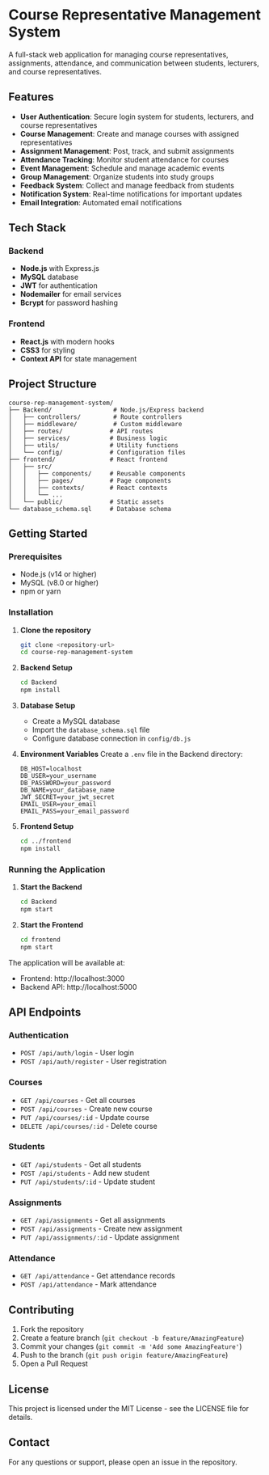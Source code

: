 # Course Representative Management System

A full-stack web application for managing course representatives, assignments, attendance, and communication between students, lecturers, and course representatives.

## Features

- **User Authentication**: Secure login system for students, lecturers, and course representatives
- **Course Management**: Create and manage courses with assigned representatives
- **Assignment Management**: Post, track, and submit assignments
- **Attendance Tracking**: Monitor student attendance for courses
- **Event Management**: Schedule and manage academic events
- **Group Management**: Organize students into study groups
- **Feedback System**: Collect and manage feedback from students
- **Notification System**: Real-time notifications for important updates
- **Email Integration**: Automated email notifications

## Tech Stack

### Backend
- **Node.js** with Express.js
- **MySQL** database
- **JWT** for authentication
- **Nodemailer** for email services
- **Bcrypt** for password hashing

### Frontend
- **React.js** with modern hooks
- **CSS3** for styling
- **Context API** for state management

## Project Structure

```
course-rep-management-system/
├── Backend/                 # Node.js/Express backend
│   ├── controllers/         # Route controllers
│   ├── middleware/          # Custom middleware
│   ├── routes/             # API routes
│   ├── services/           # Business logic
│   ├── utils/              # Utility functions
│   └── config/             # Configuration files
├── frontend/               # React frontend
│   ├── src/
│   │   ├── components/     # Reusable components
│   │   ├── pages/          # Page components
│   │   ├── contexts/       # React contexts
│   │   └── ...
│   └── public/             # Static assets
└── database_schema.sql     # Database schema
```

## Getting Started

### Prerequisites
- Node.js (v14 or higher)
- MySQL (v8.0 or higher)
- npm or yarn

### Installation

1. **Clone the repository**
   ```bash
   git clone <repository-url>
   cd course-rep-management-system
   ```

2. **Backend Setup**
   ```bash
   cd Backend
   npm install
   ```

3. **Database Setup**
   - Create a MySQL database
   - Import the `database_schema.sql` file
   - Configure database connection in `config/db.js`

4. **Environment Variables**
   Create a `.env` file in the Backend directory:
   ```
   DB_HOST=localhost
   DB_USER=your_username
   DB_PASSWORD=your_password
   DB_NAME=your_database_name
   JWT_SECRET=your_jwt_secret
   EMAIL_USER=your_email
   EMAIL_PASS=your_email_password
   ```

5. **Frontend Setup**
   ```bash
   cd ../frontend
   npm install
   ```

### Running the Application

1. **Start the Backend**
   ```bash
   cd Backend
   npm start
   ```

2. **Start the Frontend**
   ```bash
   cd frontend
   npm start
   ```

The application will be available at:
- Frontend: http://localhost:3000
- Backend API: http://localhost:5000

## API Endpoints

### Authentication
- `POST /api/auth/login` - User login
- `POST /api/auth/register` - User registration

### Courses
- `GET /api/courses` - Get all courses
- `POST /api/courses` - Create new course
- `PUT /api/courses/:id` - Update course
- `DELETE /api/courses/:id` - Delete course

### Students
- `GET /api/students` - Get all students
- `POST /api/students` - Add new student
- `PUT /api/students/:id` - Update student

### Assignments
- `GET /api/assignments` - Get all assignments
- `POST /api/assignments` - Create new assignment
- `PUT /api/assignments/:id` - Update assignment

### Attendance
- `GET /api/attendance` - Get attendance records
- `POST /api/attendance` - Mark attendance

## Contributing

1. Fork the repository
2. Create a feature branch (`git checkout -b feature/AmazingFeature`)
3. Commit your changes (`git commit -m 'Add some AmazingFeature'`)
4. Push to the branch (`git push origin feature/AmazingFeature`)
5. Open a Pull Request

## License

This project is licensed under the MIT License - see the LICENSE file for details.

## Contact

For any questions or support, please open an issue in the repository. 
